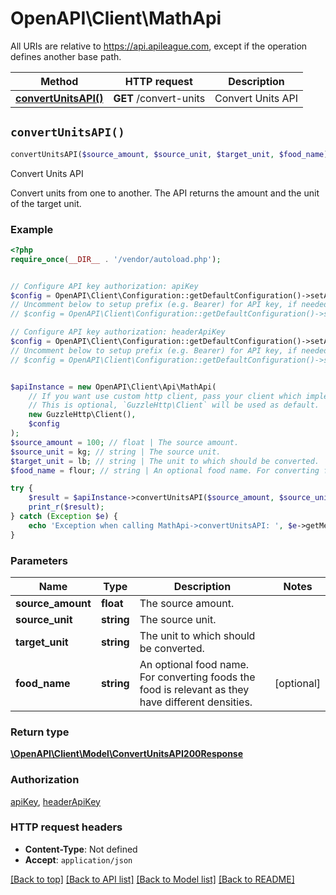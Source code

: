 # OpenAPI\Client\MathApi

All URIs are relative to https://api.apileague.com, except if the operation defines another base path.

| Method | HTTP request | Description |
| ------------- | ------------- | ------------- |
| [**convertUnitsAPI()**](MathApi.md#convertUnitsAPI) | **GET** /convert-units | Convert Units API |


## `convertUnitsAPI()`

```php
convertUnitsAPI($source_amount, $source_unit, $target_unit, $food_name): \OpenAPI\Client\Model\ConvertUnitsAPI200Response
```

Convert Units API

Convert units from one to another. The API returns the amount and the unit of the target unit.

### Example

```php
<?php
require_once(__DIR__ . '/vendor/autoload.php');


// Configure API key authorization: apiKey
$config = OpenAPI\Client\Configuration::getDefaultConfiguration()->setApiKey('api-key', 'YOUR_API_KEY');
// Uncomment below to setup prefix (e.g. Bearer) for API key, if needed
// $config = OpenAPI\Client\Configuration::getDefaultConfiguration()->setApiKeyPrefix('api-key', 'Bearer');

// Configure API key authorization: headerApiKey
$config = OpenAPI\Client\Configuration::getDefaultConfiguration()->setApiKey('x-api-key', 'YOUR_API_KEY');
// Uncomment below to setup prefix (e.g. Bearer) for API key, if needed
// $config = OpenAPI\Client\Configuration::getDefaultConfiguration()->setApiKeyPrefix('x-api-key', 'Bearer');


$apiInstance = new OpenAPI\Client\Api\MathApi(
    // If you want use custom http client, pass your client which implements `GuzzleHttp\ClientInterface`.
    // This is optional, `GuzzleHttp\Client` will be used as default.
    new GuzzleHttp\Client(),
    $config
);
$source_amount = 100; // float | The source amount.
$source_unit = kg; // string | The source unit.
$target_unit = lb; // string | The unit to which should be converted.
$food_name = flour; // string | An optional food name. For converting foods the food is relevant as they have different densities.

try {
    $result = $apiInstance->convertUnitsAPI($source_amount, $source_unit, $target_unit, $food_name);
    print_r($result);
} catch (Exception $e) {
    echo 'Exception when calling MathApi->convertUnitsAPI: ', $e->getMessage(), PHP_EOL;
}
```

### Parameters

| Name | Type | Description  | Notes |
| ------------- | ------------- | ------------- | ------------- |
| **source_amount** | **float**| The source amount. | |
| **source_unit** | **string**| The source unit. | |
| **target_unit** | **string**| The unit to which should be converted. | |
| **food_name** | **string**| An optional food name. For converting foods the food is relevant as they have different densities. | [optional] |

### Return type

[**\OpenAPI\Client\Model\ConvertUnitsAPI200Response**](../Model/ConvertUnitsAPI200Response.md)

### Authorization

[apiKey](../../README.md#apiKey), [headerApiKey](../../README.md#headerApiKey)

### HTTP request headers

- **Content-Type**: Not defined
- **Accept**: `application/json`

[[Back to top]](#) [[Back to API list]](../../README.md#endpoints)
[[Back to Model list]](../../README.md#models)
[[Back to README]](../../README.md)
